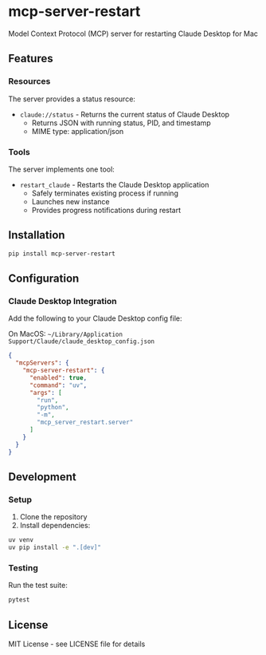 # mcp-server-restart

Model Context Protocol (MCP) server for restarting Claude Desktop for Mac

## Features

### Resources

The server provides a status resource:
- `claude://status` - Returns the current status of Claude Desktop
  - Returns JSON with running status, PID, and timestamp
  - MIME type: application/json

### Tools

The server implements one tool:
- `restart_claude` - Restarts the Claude Desktop application
  - Safely terminates existing process if running
  - Launches new instance
  - Provides progress notifications during restart

## Installation

```bash
pip install mcp-server-restart
```

## Configuration

### Claude Desktop Integration

Add the following to your Claude Desktop config file:

On MacOS: `~/Library/Application Support/Claude/claude_desktop_config.json`

```json
{
  "mcpServers": {
    "mcp-server-restart": {
      "enabled": true,
      "command": "uv",
      "args": [
        "run",
        "python",
        "-m",
        "mcp_server_restart.server"
      ]
    }
  }
}
```

## Development

### Setup

1. Clone the repository
2. Install dependencies:
```bash
uv venv
uv pip install -e ".[dev]"
```

### Testing

Run the test suite:
```bash
pytest
```

## License

MIT License - see LICENSE file for details